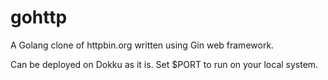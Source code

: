 # gohttp
A Golang clone of httpbin.org written using Gin web framework.

Can be deployed on Dokku as it is. Set $PORT to run on your local system.
